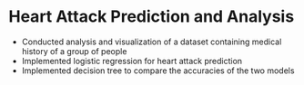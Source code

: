 # Heart Attack Prediction and Analysis
- Conducted analysis and visualization of a dataset containing medical history of a group of people
- Implemented logistic regression for heart attack prediction
- Implemented decision tree to compare the accuracies of the two models
